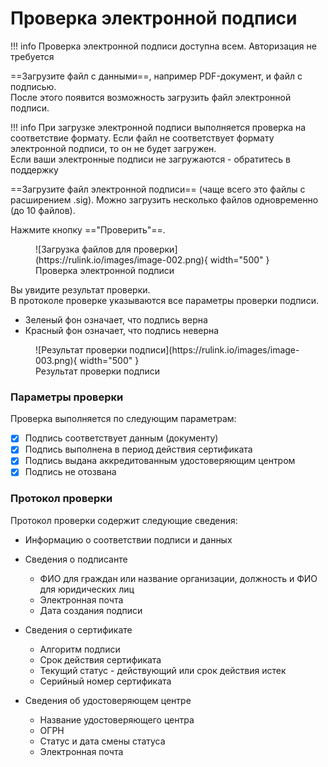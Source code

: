 ﻿# Проверка электронной подписи

!!! info 
    Проверка электронной подписи доступна всем. Авторизация не требуется

==Загрузите файл с данными==, например PDF-документ, и файл с подписью.  
После этого появится возможность загрузить файл электронной подписи.

!!! info
    При загрузке электронной подписи выполняется проверка на соответствие формату. Если файл не соответствует формату электронной подписи, то он не будет загружен.  
    Если ваши электронные подписи не загружаются - обратитесь в поддержку


==Загрузите файл электронной подписи== (чаще всего это файлы с расширением .sig). Можно загрузить несколько файлов одновременно (до 10 файлов).  

Нажмите кнопку =="Проверить"==.  

<figure markdown="span">
  ![Загрузка файлов для проверки](https://rulink.io/images/image-002.png){ width="500" }
  <figcaption>Проверка электронной подписи</figcaption>
</figure>

Вы увидите результат проверки.  
В протоколе проверке указываются все параметры проверки подписи.  
- Зеленый фон означает, что подпись верна
- Красный фон означает, что подпись неверна

<figure markdown="span">
  ![Результат проверки подписи](https://rulink.io/images/image-003.png){ width="500" }
  <figcaption>Результат проверки подписи</figcaption>
</figure>

### Параметры проверки
Проверка выполняется по следующим параметрам:
- [x] Подпись соответствует данным (документу)
- [x] Подпись выполнена в период действия сертификата
- [x] Подпись выдана аккредитованным удостоверяющим центром
- [x] Подпись не отозвана

### Протокол проверки
Протокол проверки содержит следующие сведения:  
- Информацию о соответствии подписи и данных  
- Сведения о подписанте
    * ФИО для граждан или название организации, должность и ФИО для юридических лиц  
    * Электронная почта  
    * Дата создания подписи  

- Сведения о сертификате
    * Алгоритм подписи  
    * Срок действия сертификата  
    * Текущий статус - действующий или срок действия истек
    * Серийный номер сертификата

- Сведения об удостоверяющем центре 
    * Название удостоверяющего центра
    * ОГРН
    * Статус и дата смены статуса
    * Электронная почта